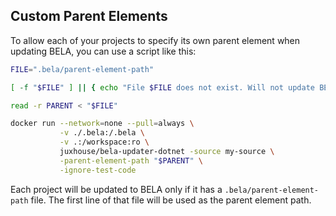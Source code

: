 ## Custom Parent Elements

To allow each of your projects to specify its own parent element when updating BELA, you can use a script like this:

```bash
FILE=".bela/parent-element-path"

[ -f "$FILE" ] || { echo "File $FILE does not exist. Will not update BELA."; exit 0; }

read -r PARENT < "$FILE"

docker run --network=none --pull=always \
           -v ./.bela:/.bela \
           -v .:/workspace:ro \
           juxhouse/bela-updater-dotnet -source my-source \
           -parent-element-path "$PARENT" \
           -ignore-test-code
```

Each project will be updated to BELA only if it has a `.bela/parent-element-path` file. The first line of that file will be used as the parent element path.
